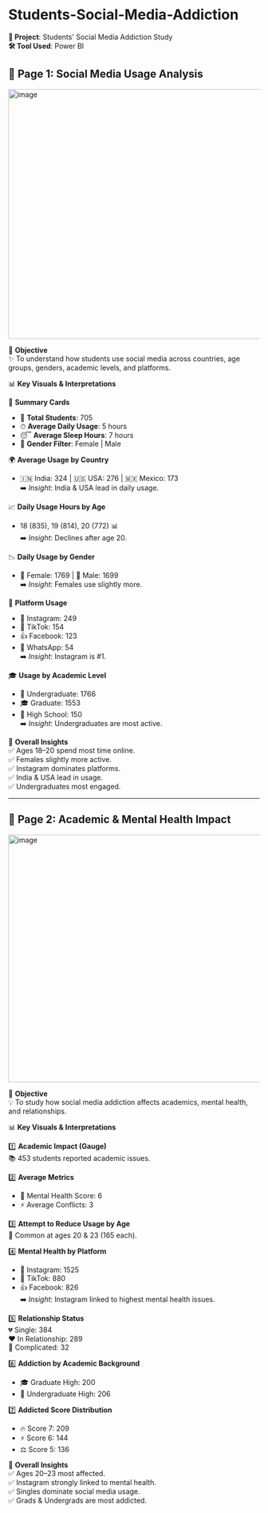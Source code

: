 # Students-Social-Media-Addiction 

**📌 Project**: Students' Social Media Addiction Study  
**🛠 Tool Used**: Power BI  

## 📄 Page 1: Social Media Usage Analysis 

<img width="888" height="499" alt="image" src="https://github.com/user-attachments/assets/7e194b4e-57c5-44f4-b214-aa1a3b22e5bf" />


🎯 **Objective**  
✨ To understand how students use social media across countries, age groups, genders, academic levels, and platforms.  

📊 **Key Visuals & Interpretations**  

🧾 **Summary Cards**  
- 👥 **Total Students**: 705  
- ⏱ **Average Daily Usage**: 5 hours  
- 😴 **Average Sleep Hours**: 7 hours  
- 🚻 **Gender Filter**: Female | Male  

🌍 **Average Usage by Country**  
- 🇮🇳 India: 324 | 🇺🇸 USA: 276 | 🇲🇽 Mexico: 173  
➡️ *Insight*: India & USA lead in daily usage.  

📈 **Daily Usage Hours by Age**  
- 18 (835), 19 (814), 20 (772) 📊  
➡️ *Insight*: Declines after age 20.  

📉 **Daily Usage by Gender**  
- 👩 Female: 1769 | 👨 Male: 1699  
➡️ *Insight*: Females use slightly more.  

🍩 **Platform Usage**  
- 📸 Instagram: 249  
- 🎵 TikTok: 154  
- 👍 Facebook: 123  
- 💬 WhatsApp: 54  
➡️ *Insight*: Instagram is #1.  

🎓 **Usage by Academic Level**  
- 🏫 Undergraduate: 1766  
- 🎓 Graduate: 1553  
- 📖 High School: 150  
➡️ *Insight*: Undergraduates are most active.  

📝 **Overall Insights**  
✅ Ages 18–20 spend most time online.  
✅ Females slightly more active.  
✅ Instagram dominates platforms.  
✅ India & USA lead in usage.  
✅ Undergraduates most engaged.  

---

## 📄 Page 2: Academic & Mental Health Impact 

<img width="885" height="495" alt="image" src="https://github.com/user-attachments/assets/49a43e06-d99c-4cb0-a3e4-e6b5de50ae0b" />


🎯 **Objective**  
💡 To study how social media addiction affects academics, mental health, and relationships.  

📊 **Key Visuals & Interpretations**  

1️⃣ **Academic Impact (Gauge)**  
📚 453 students reported academic issues.  

2️⃣ **Average Metrics**  
- 🧠 Mental Health Score: 6  
- ⚡ Average Conflicts: 3  

3️⃣ **Attempt to Reduce Usage by Age**  
🔄 Common at ages 20 & 23 (165 each).  

4️⃣ **Mental Health by Platform**  
- 📸 Instagram: 1525  
- 🎵 TikTok: 880  
- 👍 Facebook: 826  
➡️ *Insight*: Instagram linked to highest mental health issues.  

5️⃣ **Relationship Status**  
💔 Single: 384  
❤️ In Relationship: 289  
🤯 Complicated: 32  

6️⃣ **Addiction by Academic Background**  
- 🎓 Graduate High: 200  
- 🏫 Undergraduate High: 206  

7️⃣ **Addicted Score Distribution**  
- 🔥 Score 7: 209  
- ⚡ Score 6: 144  
- ⚖️ Score 5: 136  

📝 **Overall Insights**  
✅ Ages 20–23 most affected.  
✅ Instagram strongly linked to mental health.  
✅ Singles dominate social media usage.  
✅ Grads & Undergrads are most addicted.  

